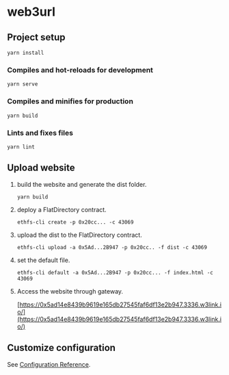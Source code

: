# web3url

## Project setup
```
yarn install
```

### Compiles and hot-reloads for development
```
yarn serve
```

### Compiles and minifies for production
```
yarn build
```

### Lints and fixes files
```
yarn lint
```


## Upload website
1. build the website and generate the dist folder.

   `yarn build`

2. deploy a FlatDirectory contract.

   `ethfs-cli create -p 0x20cc... -c 43069`

3. upload the dist to the FlatDirectory contract.

   `ethfs-cli upload -a 0x5Ad...2B947 -p 0x20cc.. -f dist -c 43069`

4. set the default file.

   `ethfs-cli default -a 0x5Ad...2B947 -p 0x20cc... -f index.html -c 43069`

5. Access the website through gateway.

   [https://0x5ad14e8439b9619e165db27545faf6df13e2b947.3336.w3link.io/](https://0x5ad14e8439b9619e165db27545faf6df13e2b947.3336.w3link.io/)


## Customize configuration
See [Configuration Reference](https://cli.vuejs.org/config/).
